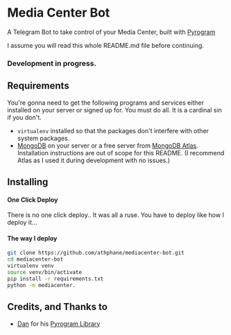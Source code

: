 # Media Center Bot
A Telegram Bot to take control of your Media Center, built with [Pyrogram](https://github.com/pyrogram/pyrogram)

I assume you will read this whole README.md file before continuing.

### Development in progress.

## Requirements
You're gonna need to get the following programs and services either installed on your server
or signed up for. You must do all. It is a cardinal sin if you don't.

* `virtualenv` installed so that the packages don't interfere with other system packages. 
* [MongoDB](https://www.mongodb.com) on your server or a free server from
[MongoDB Atlas](https://www.mongodb.com/cloud/atlas). Installation instructions are out of 
scope for this README. (I recommend Atlas as I used it during
development with no issues.)

## Installing
#### One Click Deploy

There is no one click deploy.. It was all a ruse. You have to deploy like how I deploy it...

#### The way I deploy
```bash
git clone https://github.com/athphane/mediacenter-bot.git
cd mediacenter-bot
virtualenv venv
source venv/bin/activate
pip install -r requirements.txt
python -m mediacenter.
```


## Credits, and Thanks to
* [Dan](https://t.me/haskell) for his [Pyrogram Library](https://github.com/pyrogram/pyrogram)
